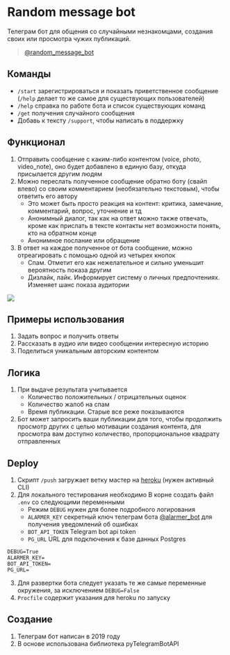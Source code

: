 # Random message bot

Телеграм бот для общения со случайными незнакомцами, создания своих или просмотра чужих публикаций.
> [@random_message_bot](https://t.me/random_message_bot)


## Команды
- `/start` зарегистрироваться и показать приветственное сообщение (`/help` делает то же
  самое для существующих пользователей)
- `/help` справка по работе бота и список существующих команд
- `/get` получения случайного сообщения
- Добавь к тексту `/support`, чтобы написать в поддержку

## Функционал
1. Отправить сообщение с каким-либо контентом (voice, photo, video_note),
оно будет добавлено в единую базу, откуда присылается другим людям
2. Можно переслать полученное сообщение обратно боту (свайп влево) со своим комментарием 
   (необязательно текстовым), чтобы ответить его автору
   - Это может быть просто реакция на контент: критика, замечание, комментарий, вопрос, уточнение и тд
   - Анонимный диалог, так как на ответ можно также отвечать, кроме как прислать в тексте контакты
    нет возможности понять, кто на обратном конце
   - Анонимное послание или обращение
3. В ответ на каждое полученное от бота сообщение, можно отреагировать с 
   помощью одной из четырех кнопок
   - Спам. Отметит его как нежелательное и сильно уменьшит вероятность показа другим
   - Дизлайк, лайк. Информирует систему о личных предпочтениях. Изменяет шанс показа аудитории
    
    

![](https://files.catbox.moe/ropsr2.png)
    
## Примеры использования
1. Задать вопрос и получить ответы
1. Рассказать в аудио или видео сообщении интересную историю
1. Поделиться уникальным авторским контентом


## Логика
1. При выдаче результата учитывается
    - Количество положительных / отрицательных оценок
    - Количество жалоб на спам
    - Время публикации. Старые все реже показываются
2. Бот может запросить ваши публикации для того, чтобы продолжить 
   просмотр других с целью мотивации создания контента, для просмотра
   вам доступно количество, пропорциональное квадрату отправленных
   
## Deploy
1. Скрипт `/push` загружает ветку мастер на [heroku](https://heroku.com) (нужен активный CLI)
1. Для локального тестирования необходимо В корне создать файл `.env` со следующими переменными
   - Режим `DEBUG` нужен для более подробного логирования
   - `ALARMER_KEY` секретный ключ телеграм бота [@alarmer_bot](https://t.me/alarmer_bot) 
     для получения уведомлений об ошибках
   - `BOT_API_TOKEN` Telegram bot api token  
   - `PG_URL` URL для подключения к базе данных Postgres
```dotenv
DEBUG=True
ALARMER_KEY=
BOT_API_TOKEN=
PG_URL=
```
3. Для развертки бота следует указать те же самые переменные окружения, за исключением `DEBUG=False`
3. `Procfile` содержит указания для heroku по запуску

## Создание
1. Телеграм бот написан в 2019 году
1. В основе использована библиотека pyTelegramBotAPI
